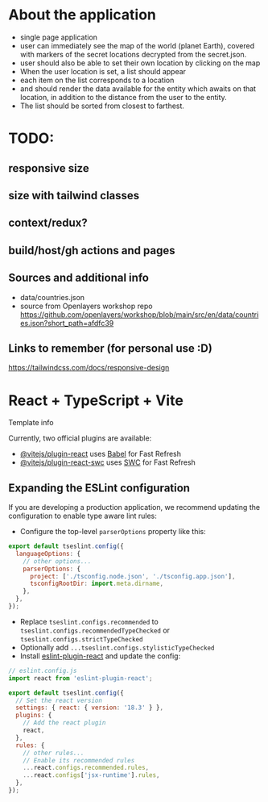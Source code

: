 # About the application

- single page application
- user can immediately see the map of the world (planet Earth), covered with markers of the secret locations decrypted from the secret.json.
- user should also be able to set their own location by clicking on the map
- When the user location is set, a list should appear
- each item on the list corresponds to a location
- and should render the data available for the entity which awaits on that location, in addition to the distance from the user to the entity.
- The list should be sorted from closest to farthest.

# TODO:

## responsive size

## size with tailwind classes

## context/redux?

## build/host/gh actions and pages

## Sources and additional info

- data/countries.json
- source from Openlayers workshop repo
  https://github.com/openlayers/workshop/blob/main/src/en/data/countries.json?short_path=afdfc39

## Links to remember (for personal use :D)

https://tailwindcss.com/docs/responsive-design

# React + TypeScript + Vite

Template info

Currently, two official plugins are available:

- [@vitejs/plugin-react](https://github.com/vitejs/vite-plugin-react/blob/main/packages/plugin-react/README.md) uses [Babel](https://babeljs.io/) for Fast Refresh
- [@vitejs/plugin-react-swc](https://github.com/vitejs/vite-plugin-react-swc) uses [SWC](https://swc.rs/) for Fast Refresh

## Expanding the ESLint configuration

If you are developing a production application, we recommend updating the configuration to enable type aware lint rules:

- Configure the top-level `parserOptions` property like this:

```js
export default tseslint.config({
  languageOptions: {
    // other options...
    parserOptions: {
      project: ['./tsconfig.node.json', './tsconfig.app.json'],
      tsconfigRootDir: import.meta.dirname,
    },
  },
});
```

- Replace `tseslint.configs.recommended` to `tseslint.configs.recommendedTypeChecked` or `tseslint.configs.strictTypeChecked`
- Optionally add `...tseslint.configs.stylisticTypeChecked`
- Install [eslint-plugin-react](https://github.com/jsx-eslint/eslint-plugin-react) and update the config:

```js
// eslint.config.js
import react from 'eslint-plugin-react';

export default tseslint.config({
  // Set the react version
  settings: { react: { version: '18.3' } },
  plugins: {
    // Add the react plugin
    react,
  },
  rules: {
    // other rules...
    // Enable its recommended rules
    ...react.configs.recommended.rules,
    ...react.configs['jsx-runtime'].rules,
  },
});
```

